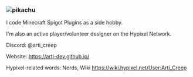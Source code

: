 ### ![pikachu](https://user-images.githubusercontent.com/46334223/131219242-a634de92-14cd-4b99-aee9-fd54c66dbbc5.gif)

I code Minecraft Spigot Plugins as a side hobby.

I'm also an active player/volunteer designer on the Hypixel Network.

Discord: @arti_creep

Website: https://arti-dev.github.io/

Hypixel-related words: Nerds, Wiki
https://wiki.hypixel.net/User:Arti_Creep 
